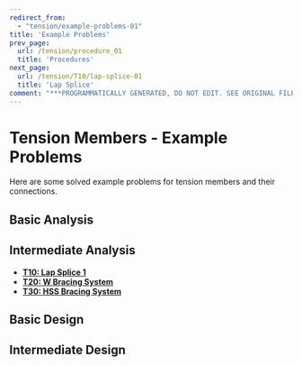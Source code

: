 ```yaml
---
redirect_from:
  - "tension/example-problems-01"
title: 'Example Problems'
prev_page:
  url: /tension/procedure_01
  title: 'Procedures'
next_page:
  url: /tension/T10/lap-splice-01
  title: 'Lap Splice'
comment: "***PROGRAMMATICALLY GENERATED, DO NOT EDIT. SEE ORIGINAL FILES IN /content***"
---
```

# Tension Members - Example Problems

Here are some solved example problems for tension members
and their connections.

## Basic Analysis

## Intermediate Analysis

* **[T10: Lap Splice 1](T10/lap-splice-01)**
* **[T20: W Bracing System](T20/W-brace-01)**
* **[T30: HSS Bracing System](T30/HSS-brace-01)**

## Basic Design

## Intermediate Design

